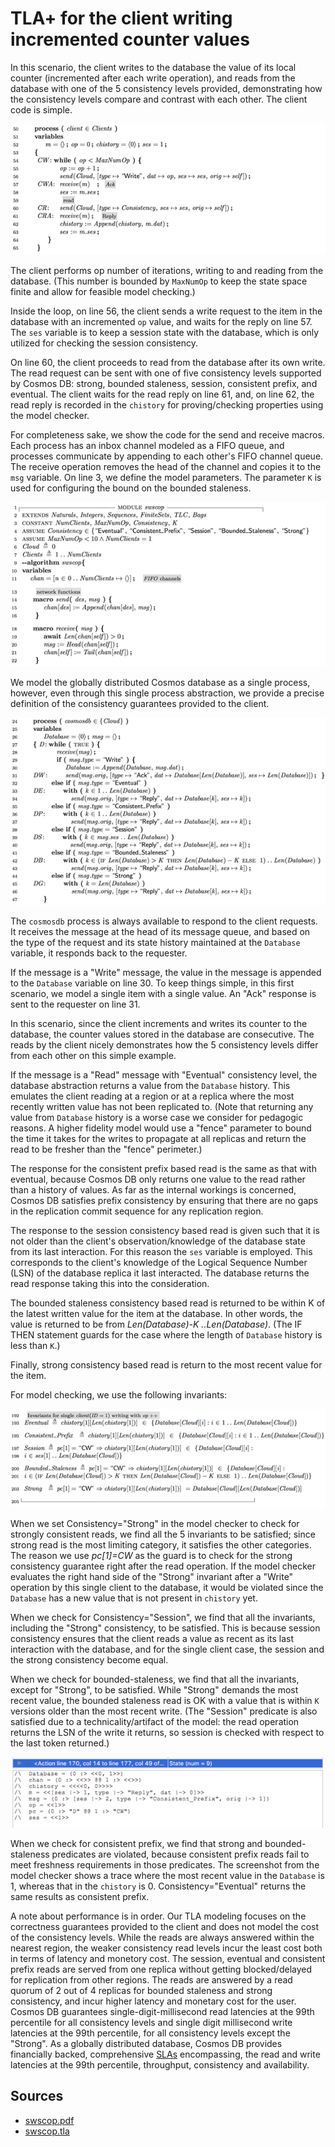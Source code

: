 # TLA+ for the client writing incremented counter values

In this scenario, the client writes to the database the value of its local counter (incremented after each write operation), and reads from the database with one of the 5 consistency levels provided, demonstrating how the consistency levels compare and contrast with each other. The client code is simple.

![](1.png)

The client performs op number of iterations, writing to and reading from the database. (This number is bounded by `MaxNumOp` to keep the state space finite and allow for feasible model checking.)

Inside the loop, on line 56, the client sends a write request to the item in the database with an incremented `op` value, and waits for the reply on line 57. The `ses` variable is to keep a session state with the database, which is only utilized for checking the session consistency.

On line 60, the client proceeds to read from the database after its own write. The read request can be sent with one of five consistency levels supported by Cosmos DB: strong, bounded staleness, session, consistent prefix, and eventual. The client waits for the read reply on line 61, and, on line 62, the read reply is recorded in the `chistory` for proving/checking properties using the model checker.

For completeness sake, we show the code for the send and receive macros. Each process has an inbox channel modeled as a FIFO queue, and processes communicate by appending to each other's FIFO channel queue. The receive operation removes the head of the channel and copies it to the `msg` variable. On line 3, we define the model parameters. The parameter `K` is used for configuring the bound on the bounded staleness.

![](2.png)

We model the globally distributed Cosmos database as a single process, however, even through this single process abstraction, we provide a precise definition of the consistency guarantees provided to the client.

![](3.png)

The `cosmosdb` process is always available to respond to the client requests. It receives the message at the head of its message queue, and based on the type of the request and its state history maintained at the `Database` variable, it responds back to the requester.

If the message is a "Write" message, the value in the message is appended to the `Database` variable on line 30. To keep things simple, in this first scenario, we model a single item with a single value. An "Ack" response is sent to the requester on line 31.

In this scenario, since the client increments and writes its counter to the database, the counter values stored in the database are consecutive. The reads by the client nicely demonstrates how the 5 consistency levels differ from each other on this simple example.

If the message is a "Read" message with "Eventual" consistency level, the database abstraction returns a value from the `Database` history. This emulates the client reading at a region or at a replica where the most recently written value has not been replicated to. (Note that returning any value from `Database` history is a worse case we consider for pedagogic reasons. A higher fidelity model would use a "fence" parameter to bound the time it takes for the writes to propagate at all replicas and return the read to be fresher than the "fence" perimeter.)

The response for the consistent prefix based read is the same as that with eventual, because Cosmos DB only returns one value to the read rather than a history of values. As far as the internal workings is concerned, Cosmos DB satisfies prefix consistency by ensuring that there are no gaps in the replication commit sequence for any replication region.

The response to the session consistency based read is given such that it is not older than the client's observation/knowledge of the database state from its last interaction. For this reason the `ses` variable is employed. This corresponds to the client's knowledge of the Logical Sequence Number (LSN) of the database replica it last interacted. The database returns the read response taking this into the consideration.

The bounded staleness consistency based read is returned to be within K of the latest written value for the item at the database. In other words, the value is returned to be from _Len(Database)-K ..Len(Database)_. (The IF THEN statement guards for the case where the length of `Database` history is less than `K`.)

Finally, strong consistency based read is return to the most recent value for the item.

For model checking, we use the following invariants:

![](4.png)

When we set Consistency="Strong" in the model checker to check for strongly consistent reads, we find all the 5 invariants to be satisfied; since strong read is the most limiting category, it satisfies the other categories. The reason we use _pc[1]=CW_ as the guard is to check for the strong consistency guarantee right after the read operation. If the model checker evaluates the right hand side of the "Strong" invariant after a "Write" operation by this single client to the database, it would be violated since the `Database` has a new value that is not present in `chistory` yet.

When we check for Consistency="Session", we find that all the invariants, including the "Strong" consistency, to be satisfied. This is because session consistency ensures that the client reads a value as recent as its last interaction with the database, and for the single client case, the session and the strong consistency become equal.

When we check for bounded-staleness, we find that all the invariants, except for "Strong", to be satisfied. While "Strong" demands the most recent value, the bounded staleness read is OK with a value that is within `K` versions older than the most recent write. (The "Session" predicate is also satisfied due to a technicality/artifact of the model: the read operation returns the LSN of the write it returns, so session is checked with respect to the last token returned.)

![](5.png)

When we check for consistent prefix, we find that strong and bounded-staleness predicates are violated, because consistent prefix reads fail to meet freshness requirements in those predicates. The screenshot from the model checker shows a trace where the most recent value in the `Database` is 1, whereas that in the `chistory` is 0. Consistency="Eventual" returns the same results as consistent prefix.

A note about performance is in order. Our TLA modeling focuses on the correctness guarantees provided to the client and does not model the cost of the consistency levels. While the reads are always answered within the nearest region, the weaker consistency read levels incur the least cost both in terms of latency and monetory cost. The session, eventual and consistent prefix reads are served from one replica without getting blocked/delayed for replication from other regions. The reads are answered by a read quorum of 2 out of 4 replicas for bounded staleness and strong consistency, and incur higher latency and monetary cost for the user. Cosmos DB guarantees single-digit-millisecond read latencies at the 99th percentile for all consistency levels and single digit millisecond write latencies at the 99th percentile, for all consistency levels except the "Strong". As a globally distributed database, Cosmos DB provides financially backed, comprehensive [SLAs](https://azure.microsoft.com/en-us/support/legal/sla/cosmos-db/) encompassing, the read and write latencies at the 99th percentile, throughput, consistency and availability.

## Sources

- [swscop.pdf](./swscop.pdf)
- [swscop.tla](./swscop.tla)
